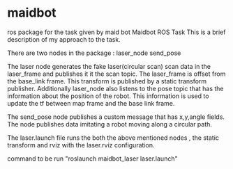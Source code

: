 # maidbot
ros package for the task given by maid bot
Maidbot ROS Task
This is a brief description of my approach to the task. 

There are two nodes in the package :
laser_node 
send_pose

The laser node generates the fake laser(circular scan) scan data in the laser_frame and publishes it it the scan topic. The laser_frame is offset from the base_link frame. This transform is published by a static transform publisher. Additionally laser_node also listens to the pose topic that has the information about the position of the robot. This information is used to update the tf between map frame and the base link frame.

The send_pose node publishes a custom message that has x,y,angle fields. The node publishes data imitating a robot moving along a circular path.

The laser.launch file runs the both the above mentioned nodes , the static transform and rviz with the laser.rviz configuration.

command to be run "roslaunch maidbot_laser laser.launch"
